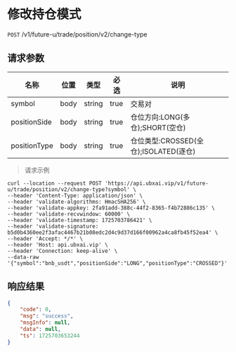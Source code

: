 # 修改持仓模式

`POST` /v1/future-u/trade/position/v2/change-type

## 请求参数

| 名称           | 位置   | 类型          | 必选   | 说明                            |
|--------------|------|-------------|------|-------------------------------|
| symbol       | body | string | true | 交易对                           |
| positionSide | body | string | true | 仓位方向:LONG(多仓);SHORT(空仓)       |
| positionType | body | string | true | 仓位类型:CROSSED(全仓);ISOLATED(逐仓) |

> 请求示例

```shell
curl --location --request POST 'https://api.ubxai.vip/v1/future-u/trade/position/v2/change-type?symbol' \
--header 'Content-Type: application/json' \
--header 'validate-algorithms: HmacSHA256' \
--header 'validate-appkey: 2fa91add-388c-44f2-8365-f4b72886c135' \
--header 'validate-recvwindow: 60000' \
--header 'validate-timestamp: 1725703786421' \
--header 'validate-signature: b5d0b4360ee2f3afac4467b21b08edc2d4c9d37d166f00962a4ca8fb45f52ea4' \
--header 'Accept: */*' \
--header 'Host: api.ubxai.vip' \
--header 'Connection: keep-alive' \
--data-raw '{"symbol":"bnb_usdt","positionSide":"LONG","positionType":"CROSSED"}'
```

## 响应结果

```json
{
    "code": 0,
    "msg": "success",
    "msgInfo": null,
    "data": null,
    "ts": 1725703653244
}
```


